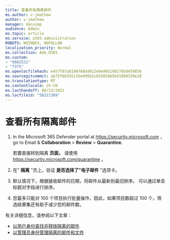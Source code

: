 ```yaml
---
title: 查看所有隔离邮件
ms.author: v-jmathew
author: v-jmathew
manager: dansimp
audience: Admin
ms.topic: article
ms.service: o365-administration
ROBOTS: NOINDEX, NOFOLLOW
localization_priority: Normal
ms.collection: Adm_O365
ms.custom:
- "9002531"
- "7375"
ms.openlocfilehash: e457f07a8180788dd612e0e905190276bd459856
ms.sourcegitcommit: ab75f66355116e995b3cb5505465b31989339e28
ms.translationtype: MT
ms.contentlocale: zh-CN
ms.lasthandoff: 08/13/2021
ms.locfileid: "58311389"
---
```

# <a name="view-all-quarantined-messages"></a>查看所有隔离邮件

1. In the Microsoft 365 Defender portal at <https://security.microsoft.com> ， go to Email & **Collaboration** \> **Review** \> **Quarantine**.

   若要直接转到隔离 **页面，** 请使用 <https://security.microsoft.com/quarantine> 。

2. 在" **隔离** "页上，验证 **是否选择了"电子邮件** "选项卡。
3. 默认情况下，根据接收邮件的日期，将邮件从最新到最旧排序。 可以通过单击标题对字段进行排序。
4. 您最多只能对 100 个项目执行批量操作，因此，如果项目数超过 100 个，筛选结果集还有助于减少您的邮件数。

有关详细信息，请参阅以下文章：

- [以用户身份查找并释放隔离的邮件](https://docs.microsoft.com/microsoft-365/security/office-365-security/find-and-release-quarantined-messages-as-a-user)
- [以管理员身份管理隔离的邮件和文件](https://docs.microsoft.com/microsoft-365/security/office-365-security/manage-quarantined-messages-and-files)
